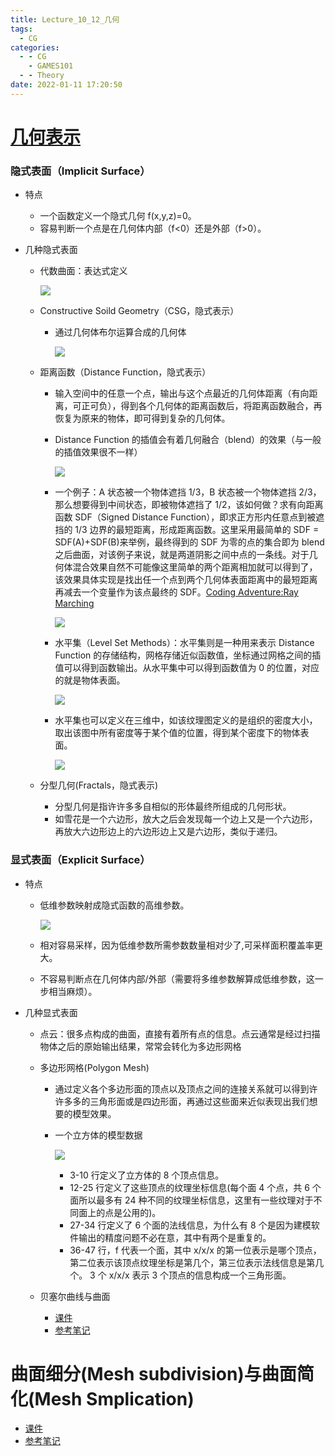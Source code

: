 ```yaml
---
title: Lecture_10_12_几何
tags:
  - CG
categories:
  - - CG
    - GAMES101
  - - Theory
date: 2022-01-11 17:20:50
---
```


# [几何表示](https://sites.cs.ucsb.edu/~lingqi/teaching/resources/GAMES101_Lecture_10.pdf)

### 隐式表面（Implicit Surface）

- 特点

  - 一个函数定义一个隐式几何 f(x,y,z)=0。
  - 容易判断一个点是在几何体内部（f<0）还是外部（f>0）。

- 几种隐式表面

  - 代数曲面：表达式定义

    ![](Lecture-10-12-几何/1d525a00-51a1-4311-9a0a-c5511ee34b36-11709514.jpg)

  - Constructive Soild Geometry（CSG，隐式表示）

    - 通过几何体布尔运算合成的几何体

      ![](Lecture-10-12-几何/724203b0-14bb-4d95-8b4c-5fedec0b7c68-11709514.jpg)

  - 距离函数（Distance Function，隐式表示）

    - 输入空间中的任意一个点，输出与这个点最近的几何体距离（有向距离，可正可负），得到各个几何体的距离函数后，将距离函数融合，再恢复为原来的物体，即可得到复杂的几何体。
    - Distance Function 的插值会有着几何融合（blend）的效果（与一般的插值效果很不一样）

      ![](Lecture-10-12-几何/b6007f53-bb73-452b-9d49-bbd91c462908-11709514.jpg)

    - 一个例子：A 状态被一个物体遮挡 1/3，B 状态被一个物体遮挡 2/3，那么想要得到中间状态，即被物体遮挡了 1/2，该如何做？求有向距离函数 SDF（Signed Distance Function），即求正方形内任意点到被遮挡的 1/3 边界的最短距离，形成距离函数。这里采用最简单的 SDF = SDF(A)+SDF(B)来举例，最终得到的 SDF 为零的点的集合即为 blend 之后曲面，对该例子来说，就是两道阴影之间中点的一条线。对于几何体混合效果自然不可能像这里简单的两个距离相加就可以得到了，该效果具体实现是找出任一个点到两个几何体表面距离中的最短距离再减去一个变量作为该点最终的 SDF。[Coding Adventure:Ray Marching](https://www.youtube.com/watch?v=Cp5WWtMoeKg)

      ![](Lecture-10-12-几何/9c9044d0-4aab-4222-ac69-7a66307be559-11709514.jpg)

    - 水平集（Level Set Methods）：水平集则是一种用来表示 Distance Function 的存储结构，网格存储近似函数值，坐标通过网格之间的插值可以得到函数输出。从水平集中可以得到函数值为 0 的位置，对应的就是物体表面。

      ![](Lecture-10-12-几何/571c869d-3c37-4431-aed9-2ef9453d281f-11709514.jpg)

    - 水平集也可以定义在三维中，如该纹理图定义的是组织的密度大小，取出该图中所有密度等于某个值的位置，得到某个密度下的物体表面。

      ![](Lecture-10-12-几何/ee44b40f-ef1a-4846-9831-61dcbaf391ac-11709514.jpg)

  - 分型几何(Fractals，隐式表示)

    - 分型几何是指许许多多自相似的形体最终所组成的几何形状。
    - 如雪花是一个六边形，放大之后会发现每一个边上又是一个六边形，再放大六边形边上的六边形边上又是六边形，类似于递归。

### 显式表面（Explicit Surface）

- 特点

  - 低维参数映射成隐式函数的高维参数。

    ![](Lecture-10-12-几何/f0e97131-f635-4513-a75b-4c8a15123da1-11709514.jpg)

  - 相对容易采样，因为低维参数所需参数数量相对少了,可采样面积覆盖率更大。
  - 不容易判断点在几何体内部/外部（需要将多维参数解算成低维参数，这一步相当麻烦）。

- 几种显式表面

  - 点云：很多点构成的曲面，直接有着所有点的信息。点云通常是经过扫描物体之后的原始输出结果，常常会转化为多边形网格
  - 多边形网格(Polygon Mesh)

    - 通过定义各个多边形面的顶点以及顶点之间的连接关系就可以得到许许多多的三角形面或是四边形面，再通过这些面来近似表现出我们想要的模型效果。
    - 一个立方体的模型数据

      ![](Lecture-10-12-几何/c982d66d-9a6e-4811-8a77-002152fafc36-11709514.jpg)

      - 3-10 行定义了立方体的 8 个顶点信息。
      - 12-25 行定义了这些顶点的纹理坐标信息(每个面 4 个点，共 6 个面所以最多有 24 种不同的纹理坐标信息，这里有一些纹理对于不同面上的点是公用的)。
      - 27-34 行定义了 6 个面的法线信息，为什么有 8 个是因为建模软件输出的精度问题不必在意，其中有两个是重复的。
      - 36-47 行，f 代表一个面，其中 x/x/x 的第一位表示是哪个顶点，第二位表示该顶点纹理坐标是第几个，第三位表示法线信息是第几个。 3 个 x/x/x 表示 3 个顶点的信息构成一个三角形面。

  - 贝塞尔曲线与曲面

    - [课件](https://sites.cs.ucsb.edu/~lingqi/teaching/resources/GAMES101_Lecture_11.pdf)
    - [参考笔记](https://blog.csdn.net/qq_38065509/article/details/106127805)

# 曲面细分(Mesh subdivision)与曲面简化(Mesh Smplication)

- [课件](https://sites.cs.ucsb.edu/~lingqi/teaching/resources/GAMES101_Lecture_12.pdf)
- [参考笔记](https://blog.csdn.net/qq_38065509/article/details/106154299)

